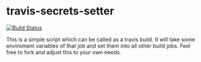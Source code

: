 travis-secrets-setter
=====================
[![Build Status](https://travis-ci.org/rolivieri/travis-secrets-setter.svg?branch=master)](https://travis-ci.org/rolivieri/travis-secrets-setter)

This is a simple script which can be called as a travis build. It will take some enviroment variables of that job and set them into all other build jobs. Feel free to fork and adjust this to your own needs.
